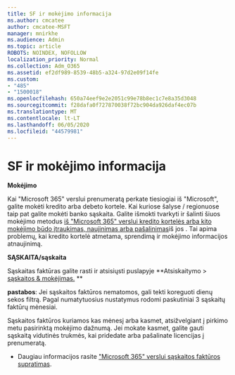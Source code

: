 ```yaml
---
title: SF ir mokėjimo informacija
ms.author: cmcatee
author: cmcatee-MSFT
manager: mnirkhe
ms.audience: Admin
ms.topic: article
ROBOTS: NOINDEX, NOFOLLOW
localization_priority: Normal
ms.collection: Adm_O365
ms.assetid: ef2df989-8539-48b5-a324-97d2e09f14fe
ms.custom:
- "485"
- "1500018"
ms.openlocfilehash: 650a74eef9e2e2051c99e78b8ec1c7e8a35d3048
ms.sourcegitcommit: f28dafa0f727870038f72bc904da926daf4ec07b
ms.translationtype: MT
ms.contentlocale: lt-LT
ms.lasthandoff: 06/05/2020
ms.locfileid: "44579981"
---
```

# <a name="invoice-and-payment-information"></a>SF ir mokėjimo informacija

**Mokėjimo**

Kai "Microsoft 365" verslui prenumeratą perkate tiesiogiai iš "Microsoft", galite mokėti kredito arba debeto kortele.  Kai kuriose šalyse / regionuose taip pat galite mokėti banko sąskaita.  Galite išmokti tvarkyti ir šalinti šiuos mokėjimo metodus [iš "Microsoft 365" verslui kredito kortelės arba kito mokėjimo būdo įtraukimas, naujinimas arba pašalinimas](https://go.microsoft.com/fwlink/?linkid=2118133)iš jos .  Tai apima problemų, kai kredito kortelė atmetama, sprendimą ir mokėjimo informacijos atnaujinimą.

**SĄSKAITA/sąskaita**

Sąskaitas faktūras galite rasti ir atsisiųsti puslapyje **Atsiskaitymo > [sąskaitos & mokėjimas.](https://go.microsoft.com/fwlink/p/?linkid=848039) **  

**pastabos**: Jei sąskaitos faktūros nematomos, gali tekti koreguoti dienų sekos filtrą.  Pagal numatytuosius nustatymus rodomi paskutiniai 3 sąskaitų faktūrų mėnesiai.

Sąskaitos faktūros kuriamos kas mėnesį arba kasmet, atsižvelgiant į pirkimo metu pasirinktą mokėjimo dažnumą.  Jei mokate kasmet, galite gauti sąskaitą vidutinės trukmės, kai pridedate arba pašalinate licencijas į prenumeratą.
 
- Daugiau informacijos rasite ["Microsoft 365" verslui sąskaitos faktūros supratimas](https://go.microsoft.com/fwlink/?linkid=2119101).
